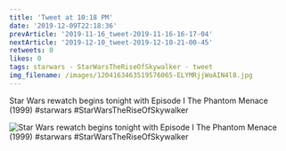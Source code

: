 ```yaml
---
title: 'Tweet at 10:18 PM'
date: '2019-12-09T22:18:36'
prevArticle: '2019-11-16_tweet-2019-11-16-16-17-04'
nextArticle: '2019-12-10_tweet-2019-12-10-21-00-45'
retweets: 0
likes: 0
tags: starwars - StarWarsTheRiseOfSkywalker - tweet
img_filename: /images/1204163463519576065-ELYMRjjWoAIN4l8.jpg
---
```

Star Wars rewatch begins tonight with Episode I The Phantom Menace (1999) #starwars #StarWarsTheRiseOfSkywalker

![Star Wars rewatch begins tonight with Episode I The Phantom Menace (1999) #starwars #StarWarsTheRiseOfSkywalker](/images/1204163463519576065-ELYMRjjWoAIN4l8.jpg "Star Wars rewatch begins tonight with Episode I The Phantom Menace (1999) #starwars #StarWarsTheRiseOfSkywalker")